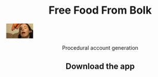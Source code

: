 <h1 align="center">Free Food From Bolk</h1>
<img src="https://github.com/aumanuel/free_food_from_bolk/blob/main/assets/sausage.gif" height="40" />

<p align="center">
  Procedural account generation
</p>

<h2 align="center">Download the app</h2>
<p align="center">
  
  <br>
  <br>
</p>
